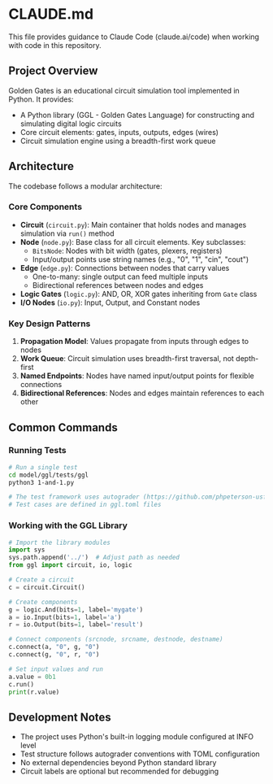 # CLAUDE.md

This file provides guidance to Claude Code (claude.ai/code) when working with code in this repository.

## Project Overview

Golden Gates is an educational circuit simulation tool implemented in Python. It provides:
- A Python library (GGL - Golden Gates Language) for constructing and simulating digital logic circuits
- Core circuit elements: gates, inputs, outputs, edges (wires)
- Circuit simulation engine using a breadth-first work queue

## Architecture

The codebase follows a modular architecture:

### Core Components
- **Circuit** (`circuit.py`): Main container that holds nodes and manages simulation via `run()` method
- **Node** (`node.py`): Base class for all circuit elements. Key subclasses:
  - `BitsNode`: Nodes with bit width (gates, plexers, registers)
  - Input/output points use string names (e.g., "0", "1", "cin", "cout")
- **Edge** (`edge.py`): Connections between nodes that carry values
  - One-to-many: single output can feed multiple inputs
  - Bidirectional references between nodes and edges
- **Logic Gates** (`logic.py`): AND, OR, XOR gates inheriting from `Gate` class
- **I/O Nodes** (`io.py`): Input, Output, and Constant nodes

### Key Design Patterns
1. **Propagation Model**: Values propagate from inputs through edges to nodes
2. **Work Queue**: Circuit simulation uses breadth-first traversal, not depth-first
3. **Named Endpoints**: Nodes have named input/output points for flexible connections
4. **Bidirectional References**: Nodes and edges maintain references to each other

## Common Commands

### Running Tests
```bash
# Run a single test
cd model/ggl/tests/ggl
python3 1-and-1.py

# The test framework uses autograder (https://github.com/phpeterson-usf/autograder/)
# Test cases are defined in ggl.toml files
```

### Working with the GGL Library
```python
# Import the library modules
import sys
sys.path.append('../')  # Adjust path as needed
from ggl import circuit, io, logic

# Create a circuit
c = circuit.Circuit()

# Create components
g = logic.And(bits=1, label='mygate')
a = io.Input(bits=1, label='a')
r = io.Output(bits=1, label='result')

# Connect components (srcnode, srcname, destnode, destname)
c.connect(a, "0", g, "0")
c.connect(g, "0", r, "0")

# Set input values and run
a.value = 0b1
c.run()
print(r.value)
```

## Development Notes

- The project uses Python's built-in logging module configured at INFO level
- Test structure follows autograder conventions with TOML configuration
- No external dependencies beyond Python standard library
- Circuit labels are optional but recommended for debugging